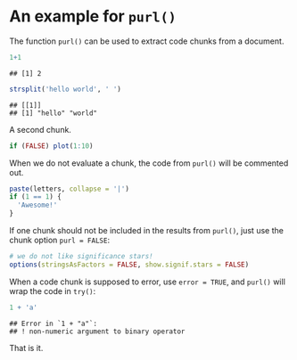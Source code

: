 # An example for `purl()`

The function `purl()` can be used to extract code chunks from a document.


``` r
1+1
```

```
## [1] 2
```

``` r
strsplit('hello world', ' ')
```

```
## [[1]]
## [1] "hello" "world"
```

A second chunk.


``` r
if (FALSE) plot(1:10)
```

When we do not evaluate a chunk, the code from `purl()` will be commented out.


``` r
paste(letters, collapse = '|')
if (1 == 1) {
  'Awesome!'
}
```

If one chunk should not be included in the results from `purl()`, just use the chunk option `purl = FALSE`:


``` r
# we do not like significance stars!
options(stringsAsFactors = FALSE, show.signif.stars = FALSE)
```

When a code chunk is supposed to error, use `error = TRUE`, and `purl()` will wrap the code in `try()`:


``` r
1 + 'a'
```

```
## Error in `1 + "a"`:
## ! non-numeric argument to binary operator
```

That is it.
